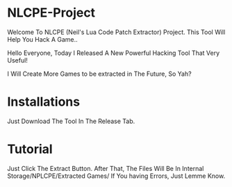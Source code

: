 # NLCPE-Project
Welcome To NLCPE (Neil's Lua Code Patch Extractor) Project. This Tool Will Help You Hack A Game..

Hello Everyone, Today I Released A New Powerful Hacking Tool That Very Useful!

I Will Create More Games to be extracted in The Future, So Yah?

# Installations 
Just Download The Tool In The Release Tab.

# Tutorial 
Just Click The Extract Button. After That, The Files Will Be In Internal Storage/NPLCPE/Extracted Games/
If You having Errors, Just Lemme Know.

